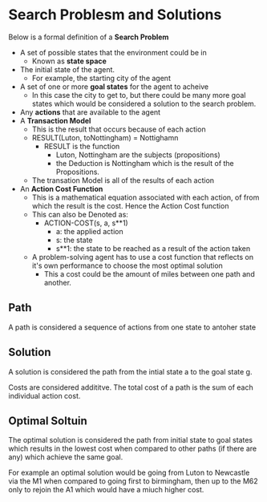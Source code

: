 # Search Problesm and Solutions 

Below is a formal definition of a **Search Problem** 

- A set of possible states that the environment could be in 
  - Known as **state space**
- The initial state of the agent. 
  - For example, the starting city of the agent
- A set of one or more **goal states** for the agent to acheive
  - In this case the city to get to, but there could be many more goal states which would be considered a solution to the search problem. 
- Any **actions** that are available to the agent
- A **Transaction Model** 
  - This is the result that occurs because of each action 
  - RESULT(Luton, toNottingham) = Nottighamn
    - RESULT is the function 
      - Luton, Nottingham are the subjects (propositions) 
      - the Deduction is Nottingham which is the result of the Propositions. 
  - The transation Model is all of the results of each action
- An **Action Cost Function** 
  - This is a mathematical equation associated with each action, of from which the result is the cost. Hence the Action Cost function 
  - This can also be Denoted as: 
    - ACTION-COST(s, a, s**1) 
      - a: the applied action 
      - s: the state 
      - s**1: the state to be reached as a result of the action taken
  - A problem-solving agent has to use a cost function that reflects on it's own performance to choose the most optimal solution
    - This a cost could be the amount of miles between one path and another. 

## Path 

A path is considered a sequence of actions from one state to antoher state 

## Solution 

A solution is considered the path from the intial state a to the goal state g. 

Costs are considered addititve. 
The total cost of a path is the sum of each individual action cost. 

## Optimal Soltuin 

The optimal solution is considered the path from initial state to goal states which results in the lowest cost when compared to other paths (if there are any) which achieve the same goal. 

For example an optimal solution would be going from Luton to Newcastle via the M1 when compared to going first to birmingham, then up to the M62 only to rejoin the A1 which would have a miuch higher cost. 

